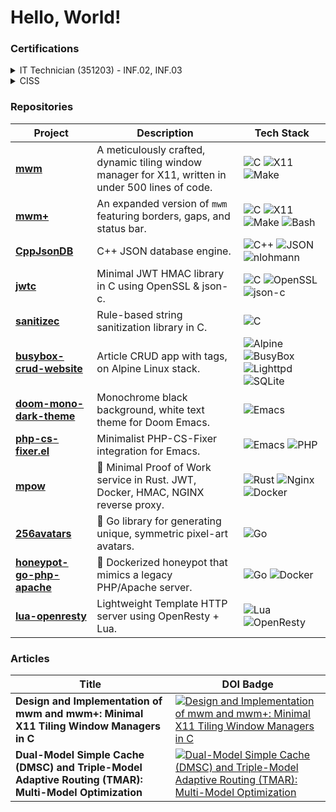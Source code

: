 # Hello, World!

### Certifications
<details>
  <summary> IT Technician (351203) - INF.02, INF.03 </summary>
Vocational diploma.
</details> 
<details>
  <summary> CISS </summary>
<a href="https://ciss.akademiabezpieczenstwa.pl">Certified IT Security Specialist no. 000509</a>
</details>
  
### Repositories

| Project | Description | Tech Stack |
|---|---|---|
| [**mwm**](https://github.com/KrzysztofMarciniak/minimal-window-manager) | A meticulously crafted, dynamic tiling window manager for X11, written in under 500 lines of code. | ![C](https://img.shields.io/badge/C-blue?logo=c) ![X11](https://img.shields.io/badge/X11-lightgrey) ![Make](https://img.shields.io/badge/Make-darkgreen) |
| [**mwm+**](https://github.com/KrzysztofMarciniak/minimal-window-manager-plus) | An expanded version of `mwm` featuring borders, gaps, and status bar. | ![C](https://img.shields.io/badge/C-blue?logo=c) ![X11](https://img.shields.io/badge/X11-lightgrey) ![Make](https://img.shields.io/badge/Make-darkgreen) ![Bash](https://img.shields.io/badge/Bash-black?logo=gnubash) |
| [**CppJsonDB**](https://github.com/KrzysztofMarciniak/CppJsonDB) | C++ JSON database engine. | ![C++](https://img.shields.io/badge/C++-blue?logo=cplusplus) ![JSON](https://img.shields.io/badge/JSON-lightgrey) ![nlohmann](https://img.shields.io/badge/nlohmann--json-brightgreen) |
| [**jwtc**](https://github.com/KrzysztofMarciniak/jwtc) | Minimal JWT HMAC library in C using OpenSSL & json-c. | ![C](https://img.shields.io/badge/C-blue?logo=c) ![OpenSSL](https://img.shields.io/badge/OpenSSL-lightgrey) ![json-c](https://img.shields.io/badge/json--c-lightgrey) |
| [**sanitizec**](https://github.com/KrzysztofMarciniak/sanitizec) | Rule-based string sanitization library in C. | ![C](https://img.shields.io/badge/C-blue?logo=c) |
| [**busybox-crud-website**](https://github.com/KrzysztofMarciniak/busybox-crud-website) | Article CRUD app with tags, on Alpine Linux stack. | ![Alpine](https://img.shields.io/badge/Alpine-blue?logo=alpinelinux) ![BusyBox](https://img.shields.io/badge/BusyBox-darkgreen) ![Lighttpd](https://img.shields.io/badge/Lighttpd-lightgrey) ![SQLite](https://img.shields.io/badge/SQLite-blue?logo=sqlite) |
| [**doom-mono-dark-theme**](https://github.com/KrzysztofMarciniak/doom-mono-dark-theme) | Monochrome black background, white text theme for Doom Emacs. | ![Emacs](https://img.shields.io/badge/Emacs-purple?logo=gnu) |
| [**php-cs-fixer.el**](https://github.com/KrzysztofMarciniak/php-cs-fixer.el) | Minimalist PHP-CS-Fixer integration for Emacs. | ![Emacs](https://img.shields.io/badge/Emacs-purple?logo=gnu) ![PHP](https://img.shields.io/badge/PHP-blue?logo=php) |
| [**mpow**](https://github.com/KrzysztofMarciniak/mpow) | 🦀 Minimal Proof of Work service in Rust. JWT, Docker, HMAC, NGINX reverse proxy. | ![Rust](https://img.shields.io/badge/Rust-orange?logo=rust) ![Nginx](https://img.shields.io/badge/Nginx-green?logo=nginx) ![Docker](https://img.shields.io/badge/Docker-blue?logo=docker) |
| [**256avatars**](https://github.com/KrzysztofMarciniak/256avatars) | 🎨 Go library for generating unique, symmetric pixel-art avatars. | ![Go](https://img.shields.io/badge/Go-blue?logo=go) |
| [**honeypot-go-php-apache**](https://github.com/KrzysztofMarciniak/honeypot-go-php-apache) | 🐳 Dockerized honeypot that mimics a legacy PHP/Apache server. | ![Go](https://img.shields.io/badge/Go-blue?logo=go) ![Docker](https://img.shields.io/badge/Docker-blue?logo=docker) |
| [**lua-openresty**](https://github.com/KrzysztofMarciniak/lua-openresty) | Lightweight Template HTTP server using OpenResty + Lua. | ![Lua](https://img.shields.io/badge/Lua-blue?logo=lua) ![OpenResty](https://img.shields.io/badge/OpenResty-green) |

### Articles
| Title | DOI Badge |
|-------|-----------|
| **Design and Implementation of mwm and mwm+: Minimal X11 Tiling Window Managers in C** | [![Design and Implementation of mwm and mwm+: Minimal X11 Tiling Window Managers in C](https://zenodo.org/badge/DOI/10.5281/zenodo.15824542.svg)](https://doi.org/10.5281/zenodo.15824542) |
| **Dual-Model Simple Cache (DMSC) and Triple-Model Adaptive Routing (TMAR): Multi-Model Optimization** | [![Dual-Model Simple Cache (DMSC) and Triple-Model Adaptive Routing (TMAR): Multi-Model Optimization](https://zenodo.org/badge/DOI/10.5281/zenodo.14957147.svg)](https://doi.org/10.5281/zenodo.14957147) |

